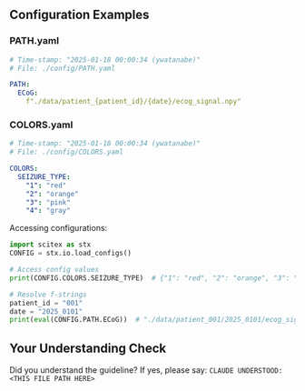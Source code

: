 <!-- ---
!-- Timestamp: 2025-06-14 06:40:55
!-- Author: ywatanabe
!-- File: /home/ywatanabe/.dotfiles/.claude/to_claude/guidelines/python/IMPORTANT-SCITEX-03-configuration.md
!-- --- -->

## Configuration Examples

### PATH.yaml

```yaml
# Time-stamp: "2025-01-18 00:00:34 (ywatanabe)"
# File: ./config/PATH.yaml

PATH:
  ECoG:
    f"./data/patient_{patient_id}/{date}/ecog_signal.npy"
```

### COLORS.yaml

```yaml
# Time-stamp: "2025-01-18 00:00:34 (ywatanabe)"
# File: ./config/COLORS.yaml

COLORS:
  SEIZURE_TYPE:
    "1": "red"
    "2": "orange"
    "3": "pink"
    "4": "gray"
```

Accessing configurations:

```python
import scitex as stx
CONFIG = stx.io.load_configs()

# Access config values
print(CONFIG.COLORS.SEIZURE_TYPE)  # {"1": "red", "2": "orange", "3": "pink", "4": "gray"}

# Resolve f-strings
patient_id = "001"
date = "2025_0101"
print(eval(CONFIG.PATH.ECoG))  # "./data/patient_001/2025_0101/ecog_signal.npy"
```

## Your Understanding Check
Did you understand the guideline? If yes, please say:
`CLAUDE UNDERSTOOD: <THIS FILE PATH HERE>`

<!-- EOF -->